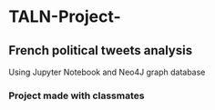 # TALN-Project-
## French political tweets analysis

Using Jupyter Notebook and Neo4J graph database

### Project made with classmates
